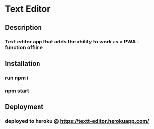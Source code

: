 # Text Editor


## Description
### Text editor app that adds the ability to work as a PWA - function offline

## Installation
### run npm i
### npm start

## Deployment
### deployed to heroku @ https://textt-editor.herokuapp.com/
